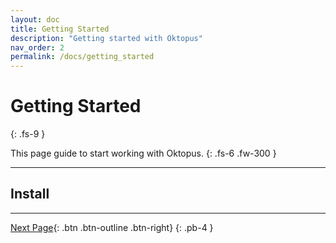 ```yaml
---
layout: doc
title: Getting Started
description: "Getting started with Oktopus"
nav_order: 2
permalink: /docs/getting_started
---
```


# Getting Started
{: .fs-9 }

This page guide to start working with Oktopus. 
{: .fs-6 .fw-300 }

---

## Install


---

[Next Page](http://example.com/){: .btn .btn-outline .btn-right}
{: .pb-4 }